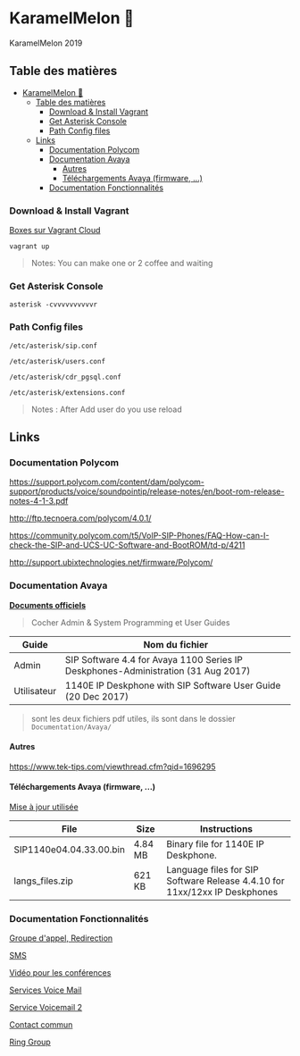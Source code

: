 # KaramelMelon :melon:

KaramelMelon 2019

## Table des matières

- [KaramelMelon :melon:](#karamelmelon-melon)
  - [Table des matières](#table-des-mati%c3%a8res)
    - [Download & Install Vagrant](#download--install-vagrant)
    - [Get Asterisk Console](#get-asterisk-console)
    - [Path Config files](#path-config-files)
  - [Links](#links)
    - [Documentation Polycom](#documentation-polycom)
    - [Documentation Avaya](#documentation-avaya)
      - [Autres](#autres)
      - [Téléchargements Avaya (firmware, ...)](#t%c3%a9l%c3%a9chargements-avaya-firmware)
    - [Documentation Fonctionnalités](#documentation-fonctionnalit%c3%a9s)

### Download & Install Vagrant

[Boxes sur Vagrant Cloud](https://app.vagrantup.com/zerocool/)

    vagrant up

> Notes: You can make one or 2 coffee and waiting

### Get Asterisk Console

    asterisk -cvvvvvvvvvvr

### Path Config files

    /etc/asterisk/sip.conf

    /etc/asterisk/users.conf

    /etc/asterisk/cdr_pgsql.conf

    /etc/asterisk/extensions.conf

> Notes : After Add user do you use
reload

## Links

### Documentation Polycom

https://support.polycom.com/content/dam/polycom-support/products/voice/soundpointip/release-notes/en/boot-rom-release-notes-4-1-3.pdf

http://ftp.tecnoera.com/polycom/4.0.1/

https://community.polycom.com/t5/VoIP-SIP-Phones/FAQ-How-can-I-check-the-SIP-and-UCS-UC-Software-and-BootROM/td-p/4211

http://support.ubixtechnologies.net/firmware/Polycom/

### Documentation Avaya

[**Documents
officiels**](https://support.avaya.com/documents/documents-by-contenttype.action?product_id=P0599&product_name=1100%20Series%20IP%20Deskphones&release_number=releaseId&contentType=)
>Cocher Admin & System Programming et User Guides

| Guide       | Nom du fichier                                                                    |
| ----------- | --------------------------------------------------------------------------------- |
| Admin       | SIP Software 4.4 for Avaya 1100 Series IP Deskphones-Administration (31 Aug 2017) |
| Utilisateur | 1140E IP Deskphone with SIP Software User Guide (20 Dec 2017)                     |

>sont les deux fichiers pdf utiles, ils sont dans le dossier `Documentation/Avaya/`

#### Autres

https://www.tek-tips.com/viewthread.cfm?qid=1696295

#### Téléchargements Avaya (firmware, ...)

[Mise à jour
utilisée](https://support.avaya.com/downloads/download-details.action?contentId=C20186281340103310_8&productId=P0599&releaseId=SIP%204.x)

| File                    | Size    | Instructions                                                               |
| ----------------------- | ------- | -------------------------------------------------------------------------- |
| SIP1140e04.04.33.00.bin | 4.84 MB | Binary file for 1140E IP Deskphone.                                        |
| langs_files.zip         | 621 KB  | Language files for SIP Software Release 4.4.10 for 11xx/12xx IP Deskphones |

### Documentation Fonctionnalités

[Groupe d'appel, Redirection](https://wiki.mdl29.net/lib/exe/fetch.php?media=braveo:01_tp_asterisk_base.pdf)

[SMS](https://wiki.asterisk.org/wiki/display/AST/SMS)

[Vidéo pour les conférences](https://www.youtube.com/watch?v=n__WkoHhTeM)

[Services Voice Mail](https://tsrit.com/2014/07/19/configuration-de-base-de-voicemail-sur-asterisk-2/)

[Service Voicemail 2](http://denisrosenkranz.com/tutomise-en-place-des-boites-vocales-dans-asterisk-et-configuration-de-lenvoi-de-mail/)

[Contact commun](https://support.polycom.com/content/dam/polycom-support/products/voice/soundstation-ip-series/user/en/spip-ssip-vvx-admin-guide-sip-3-2-2-eng.pdf)

[Ring Group](https://www.networklab.fr/ring-group/)
